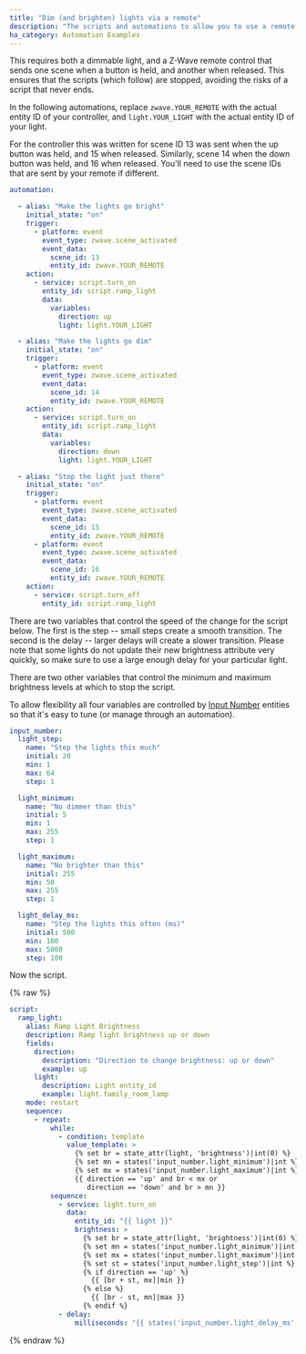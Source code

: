 ```yaml
---
title: "Dim (and brighten) lights via a remote"
description: "The scripts and automations to allow you to use a remote to dim and brighten a light"
ha_category: Automation Examples
---
```


This requires both a dimmable light, and a Z-Wave remote control that sends one scene when a button is held, and another when released. This ensures that the scripts (which follow) are stopped, avoiding the risks of a script that never ends.

In the following automations, replace `zwave.YOUR_REMOTE` with the actual entity ID of your controller, and `light.YOUR_LIGHT` with the actual entity ID of your light.

For the controller this was written for scene ID 13 was sent when the up button was held, and 15 when released. Similarly, scene 14 when the down button was held, and 16 when released. You'll need to use the scene IDs that are sent by your remote if different.

```yaml
automation: 

  - alias: "Make the lights go bright"
    initial_state: "on"
    trigger:
      - platform: event
        event_type: zwave.scene_activated
        event_data:
          scene_id: 13
          entity_id: zwave.YOUR_REMOTE
    action:
      - service: script.turn_on
        entity_id: script.ramp_light
        data:
          variables:
            direction: up
            light: light.YOUR_LIGHT

  - alias: "Make the lights go dim"
    initial_state: "on"
    trigger:
      - platform: event
        event_type: zwave.scene_activated
        event_data:
          scene_id: 14
          entity_id: zwave.YOUR_REMOTE
    action:
      - service: script.turn_on
        entity_id: script.ramp_light
        data:
          variables:
            direction: down
            light: light.YOUR_LIGHT

  - alias: "Stop the light just there"
    initial_state: "on"
    trigger:
      - platform: event
        event_type: zwave.scene_activated
        event_data:
          scene_id: 15
          entity_id: zwave.YOUR_REMOTE
      - platform: event
        event_type: zwave.scene_activated
        event_data:
          scene_id: 16
          entity_id: zwave.YOUR_REMOTE
    action:
      - service: script.turn_off
        entity_id: script.ramp_light
```

There are two variables that control the speed of the change for the script below. The first is the step -- small steps create a smooth transition. The second is the delay -- larger delays will create a slower transition.
Please note that some lights do not update their new brightness attribute very quickly, so make sure to use a large enough delay for your particular light.

There are two other variables that control the minimum and maximum brightness levels at which to stop the script.

To allow flexibility all four variables are controlled by [Input Number](/integrations/input_number/) entities so that it's easy to tune (or manage through an automation).

```yaml
input_number:
  light_step:
    name: "Step the lights this much"
    initial: 20
    min: 1
    max: 64
    step: 1

  light_minimum:
    name: "No dimmer than this"
    initial: 5
    min: 1
    max: 255
    step: 1

  light_maximum:
    name: "No brighter than this"
    initial: 255
    min: 50
    max: 255
    step: 1

  light_delay_ms:
    name: "Step the lights this often (ms)"
    initial: 500
    min: 100
    max: 5000
    step: 100
```

Now the script.

{% raw %}
```yaml
script:
  ramp_light:
    alias: Ramp Light Brightness
    description: Ramp light brightness up or down
    fields:
      direction:
        description: "Direction to change brightness: up or down"
        example: up
      light:
        description: Light entity_id
        example: light.family_room_lamp
    mode: restart
    sequence:
      - repeat:
          while:
            - condition: template
              value_template: >
                {% set br = state_attr(light, 'brightness')|int(0) %}
                {% set mn = states('input_number.light_minimum')|int %}
                {% set mx = states('input_number.light_maximum')|int %}
                {{ direction == 'up' and br < mx or
                   direction == 'down' and br > mn }}
          sequence:
            - service: light.turn_on
              data:
                entity_id: "{{ light }}"
                brightness: >
                  {% set br = state_attr(light, 'brightness')|int(0) %}
                  {% set mn = states('input_number.light_minimum')|int %}
                  {% set mx = states('input_number.light_maximum')|int %}
                  {% set st = states('input_number.light_step')|int %}
                  {% if direction == 'up' %}
                    {{ [br + st, mx]|min }}
                  {% else %}
                    {{ [br - st, mn]|max }}
                  {% endif %}
            - delay:
                milliseconds: "{{ states('input_number.light_delay_ms')|int }}"
```
{% endraw %}
